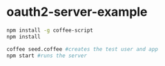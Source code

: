 # oauth2-server-example

```bash
npm install -g coffee-script
npm install

coffee seed.coffee #creates the test user and app
npm start #runs the server
```